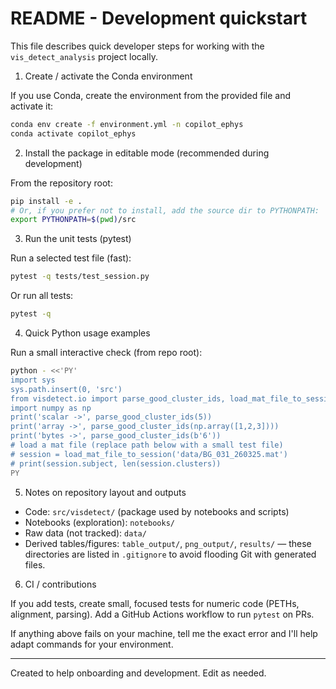 README - Development quickstart
================================

This file describes quick developer steps for working with the `vis_detect_analysis` project locally.

1) Create / activate the Conda environment

If you use Conda, create the environment from the provided file and activate it:

```bash
conda env create -f environment.yml -n copilot_ephys
conda activate copilot_ephys
```

2) Install the package in editable mode (recommended during development)

From the repository root:

```bash
pip install -e .
# Or, if you prefer not to install, add the source dir to PYTHONPATH:
export PYTHONPATH=$(pwd)/src
```

3) Run the unit tests (pytest)

Run a selected test file (fast):

```bash
pytest -q tests/test_session.py
```

Or run all tests:

```bash
pytest -q
```

4) Quick Python usage examples

Run a small interactive check (from repo root):

```bash
python - <<'PY'
import sys
sys.path.insert(0, 'src')
from visdetect.io import parse_good_cluster_ids, load_mat_file_to_session
import numpy as np
print('scalar ->', parse_good_cluster_ids(5))
print('array ->', parse_good_cluster_ids(np.array([1,2,3])))
print('bytes ->', parse_good_cluster_ids(b'6'))
# load a mat file (replace path below with a small test file)
# session = load_mat_file_to_session('data/BG_031_260325.mat')
# print(session.subject, len(session.clusters))
PY
```

5) Notes on repository layout and outputs

- Code: `src/visdetect/` (package used by notebooks and scripts)
- Notebooks (exploration): `notebooks/`
- Raw data (not tracked): `data/`
- Derived tables/figures: `table_output/`, `png_output/`, `results/` — these directories are listed in `.gitignore` to avoid flooding Git with generated files.

6) CI / contributions

If you add tests, create small, focused tests for numeric code (PETHs, alignment, parsing). Add a GitHub Actions workflow to run `pytest` on PRs.

If anything above fails on your machine, tell me the exact error and I'll help adapt commands for your environment.

---
Created to help onboarding and development. Edit as needed.
